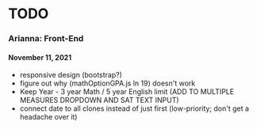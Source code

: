 # TODO

### Arianna: Front-End
#### November 11, 2021

* responsive design (bootstrap?)
* figure out why (mathOptionGPA.js ln 19) doesn't work
* Keep Year - 3 year Math / 5 year English limit (ADD TO MULTIPLE MEASURES DROPDOWN AND SAT TEXT INPUT)
* connect date to all clones instead of just first (low-priority; don't get a headache over it)